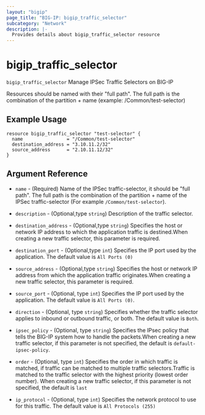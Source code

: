 ```yaml
---
layout: "bigip"
page_title: "BIG-IP: bigip_traffic_selector"
subcategory: "Network"
description: |-
  Provides details about bigip_traffic_selector resource
---
```


# bigip_traffic_selector

`bigip_traffic_selector` Manage IPSec Traffic Selectors on BIG-IP

Resources should be named with their "full path". The full path is the combination of the partition + name (example: /Common/test-selector)


## Example Usage

```hcl
resource bigip_traffic_selector "test-selector" {
  name                = "/Common/test-selector"
  destination_address = "3.10.11.2/32"
  source_address      = "2.10.11.12/32"
}
```      

## Argument Reference

* `name` - (Required) Name of the IPSec traffic-selector, it should be "full path". The full path is the combination of the partition + name of the IPSec traffic-selector (For example `/Common/test-selector`).

* `description` - (Optional,type `string`) Description of the traffic selector.

* `destination_address` - (Optional,type `string`) Specifies the host or network IP address to which the application traffic is destined.When creating a new traffic selector, this parameter is required. 

* `destination_port` - (Optional,type `int`) Specifies the IP port used by the application. The default value is `All Ports (0)`

* `source_address` - (Optional,type `string`) Specifies the host or network IP address from which the application traffic originates.When creating a new traffic selector, this parameter is required.

* `source_port` - (Optional, type `int`) Specifies the IP port used by the application. The default value is `All Ports (0)`.

* `direction` - (Optional, type `string`) Specifies whether the traffic selector applies to inbound or outbound traffic, or both. The default value is `Both`.

* `ipsec_policy` - (Optional, type `string`) Specifies the IPsec policy that tells the BIG-IP system how to handle the packets.When creating a new traffic selector, if this parameter is not specified, the default is `default-ipsec-policy`.

* `order` - (Optional, type `int`) Specifies the order in which traffic is matched, if traffic can be matched to multiple traffic selectors.Traffic is matched to the traffic selector with the highest priority (lowest order number).
When creating a new traffic selector, if this parameter is not specified, the default is `last`

* `ip_protocol` - (Optional, type `int`) Specifies the network protocol to use for this traffic. The default value is `All Protocols (255)`

